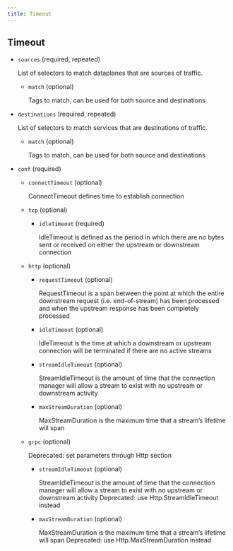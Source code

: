 ```yaml
---
title: Timeout
---
```

## Timeout

- `sources` (required, repeated)

    List of selectors to match dataplanes that are sources of traffic.    
    
    - `match` (optional)
    
        Tags to match, can be used for both source and destinations

- `destinations` (required, repeated)

    List of selectors to match services that are destinations of traffic.    
    
    - `match` (optional)
    
        Tags to match, can be used for both source and destinations

- `conf` (required)    
    
    - `connectTimeout` (optional)
    
        ConnectTimeout defines time to establish connection    
    
    - `tcp` (optional)    
        
        - `idleTimeout` (required)
        
            IdleTimeout is defined as the period in which there are no bytes sent
            or received on either the upstream or downstream connection    
    
    - `http` (optional)    
        
        - `requestTimeout` (optional)
        
            RequestTimeout is a span between the point at which the entire
            downstream request (i.e. end-of-stream) has been processed and when the
            upstream response has been completely processed    
        
        - `idleTimeout` (optional)
        
            IdleTimeout is the time at which a downstream or upstream connection
            will be terminated if there are no active streams    
        
        - `streamIdleTimeout` (optional)
        
            StreamIdleTimeout is the amount of time that the connection manager
            will allow a stream to exist with no upstream or downstream activity    
        
        - `maxStreamDuration` (optional)
        
            MaxStreamDuration is the maximum time that a stream’s lifetime will
            span    
    
    - `grpc` (optional)
    
        Deprecated: set parameters through Http section    
        
        - `streamIdleTimeout` (optional)
        
            StreamIdleTimeout is the amount of time that the connection manager
            will allow a stream to exist with no upstream or downstream activity
            Deprecated: use Http.StreamIdleTimeout instead    
        
        - `maxStreamDuration` (optional)
        
            MaxStreamDuration is the maximum time that a stream’s lifetime will
            span
            Deprecated: use Http.MaxStreamDuration instead

